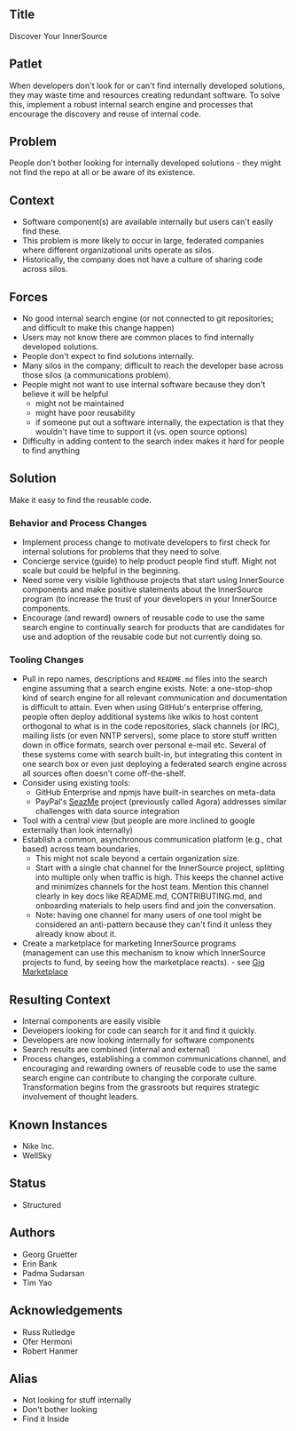 ## Title

Discover Your InnerSource

## Patlet

When developers don't look for or can't find internally developed solutions, they may waste time and resources creating redundant software. To solve this, implement a robust internal search engine and processes that encourage the discovery and reuse of internal code.

## Problem

People don't bother looking for internally developed solutions - they might not find the repo at all or be aware of its existence.

## Context

* Software component(s) are available internally but users can't easily find these.
* This problem is more likely to occur in large, federated companies where different organizational units operate as silos.
* Historically, the company does not have a culture of sharing code across silos.

## Forces

* No good internal search engine (or not connected to git repositories; and difficult to make this change happen)
* Users may not know there are common places to find internally developed solutions.
* People don't expect to find solutions internally.
* Many silos in the company; difficult to reach the developer base across those silos (a communications problem).
* People might not want to use internal software because they don't believe it will be helpful
    - might not be maintained
    - might have poor reusability
    - if someone put out a software internally, the expectation is that they wouldn't have time to support it (vs. open source options)
* Difficulty in adding content to the search index makes it hard for people to find anything

## Solution

Make it easy to find the reusable code.

### Behavior and Process Changes

* Implement process change to motivate developers to first check for internal solutions for problems that they need to solve.
* Concierge service (guide) to help product people find stuff. Might not scale but could be helpful in the beginning.
* Need some very visible lighthouse projects that start using InnerSource components and make positive statements about the InnerSource program (to increase the trust of your developers in your InnerSource components.
* Encourage (and reward) owners of reusable code to use the same search engine to continually search for products that are candidates for use and adoption of the reusable code but not currently doing so.

### Tooling Changes

* Pull in repo names, descriptions and `README.md` files into the search engine assuming that a search engine exists. Note: a one-stop-shop kind of search engine for all relevant communication and documentation is difficult to attain. Even when using GitHub's enterprise offering, people often deploy additional systems like wikis to host content orthogonal to what is in the code repositories, slack channels (or IRC), mailing lists (or even NNTP servers), some place to store stuff written down in office formats, search over personal e-mail etc. Several of these systems come with search built-in, but integrating this content in one search box or even just deploying a federated search engine across all sources often doesn't come off-the-shelf.
* Consider using existing tools:
  * GitHub Enterprise and npmjs have built-in searches on meta-data
  * PayPal's [SeazMe](https://github.com/paypal/seazme) project (previously called Agora) addresses similar challenges with data source integration
* Tool with a central view (but people are more inclined to google externally than look internally)
* Establish a common, asynchronous communication platform (e.g., chat based) across team boundaries.
  * This might not scale beyond a certain organization size.
  * Start with a single chat channel for the InnerSource project, splitting into multiple only when traffic is high. This keeps the channel active and minimizes channels for the host team. Mention this channel clearly in key docs like README.md, CONTRIBUTING.md, and onboarding materials to help users find and join the conversation.
  * Note: having one channel for many users of one tool might be considered an anti-pattern because they can't find it unless they already know about it.
* Create a marketplace for marketing InnerSource programs (management can use this mechanism to know which InnerSource projects to fund, by seeing how the marketplace reacts). - see [Gig Marketplace](../2-structured/gig-marketplace.md)

## Resulting Context

* Internal components are easily visible
* Developers looking for code can search for it and find it quickly.
* Developers are now looking internally for software components
* Search results are combined (internal and external)
* Process changes, establishing a common communications channel, and encouraging and rewarding owners of reusable code to use the same search engine can contribute to changing the corporate culture. Transformation begins from the grassroots but requires strategic involvement of thought leaders.

<!--
// we don't want to link from Structured patterns to Initial patterns. hence removing this link.
// we can add this back in if the "Improved Findability" pattern is leveled up to maturity Structured
* See [Improved Findability](../1-initial/improve-findability.md) (aka Poor Naming Conventions or Badly Named Piles) as a related pattern.
-->

## Known Instances

* Nike Inc.
* WellSky

## Status

* Structured

## Authors

* Georg Gruetter
* Erin Bank
* Padma Sudarsan
* Tim Yao

## Acknowledgements

* Russ Rutledge
* Ofer Hermoni
* Robert Hanmer

## Alias

* Not looking for stuff internally
* Don't bother looking
* Find it Inside
